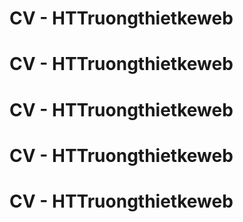 # CV - HTTruongthietkeweb
# CV - HTTruongthietkeweb
# CV - HTTruongthietkeweb
# CV - HTTruongthietkeweb
# CV - HTTruongthietkeweb
